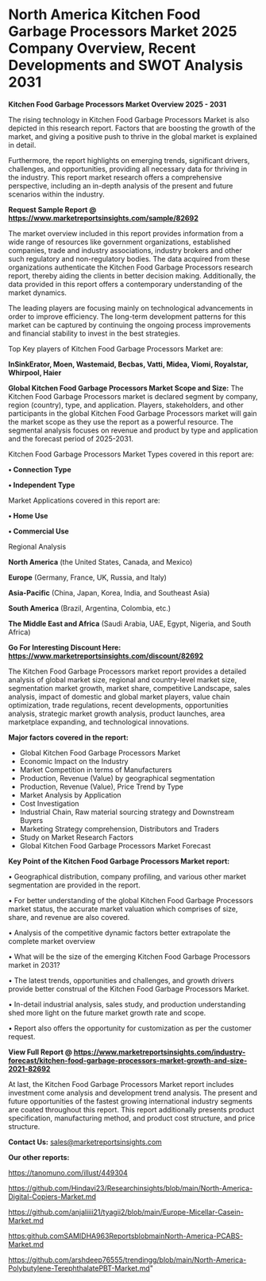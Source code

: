 # North America Kitchen Food Garbage Processors Market 2025 Company Overview, Recent Developments and SWOT Analysis 2031

<Strong> Kitchen Food Garbage Processors Market Overview 2025 - 2031</strong>

The rising technology in Kitchen Food Garbage Processors Market is also depicted in this research report. Factors that are boosting the growth of the market, and giving a positive push to thrive in the global market is explained in detail.

Furthermore, the report highlights on emerging trends, significant drivers, challenges, and opportunities, providing all necessary data for thriving in the industry. This report market research offers a comprehensive perspective, including an in-depth analysis of the present and future scenarios within the industry.

<strong>Request Sample Report @ <a href=https://www.marketreportsinsights.com/sample/82692>https://www.marketreportsinsights.com/sample/82692</a></strong>

The market overview included in this report provides information from a wide range of resources like government organizations, established companies, trade and industry associations, industry brokers and other such regulatory and non-regulatory bodies. The data acquired from these organizations authenticate the Kitchen Food Garbage Processors research report, thereby aiding the clients in better decision making. Additionally, the data provided in this report offers a contemporary understanding of the market dynamics.

The leading players are focusing mainly on technological advancements in order to improve efficiency. The long-term development patterns for this market can be captured by continuing the ongoing process improvements and financial stability to invest in the best strategies.

Top Key players of Kitchen Food Garbage Processors Market are:

<strong>InSinkErator, Moen, Wastemaid, Becbas, Vatti, Midea, Viomi, Royalstar, Whirpool, Haier</strong>

<strong><b>Global Kitchen Food Garbage Processors Market Scope and Size:</b></strong>
The Kitchen Food Garbage Processors market is declared segment by company, region (country), type, and application. Players, stakeholders, and other participants in the global Kitchen Food Garbage Processors market will gain the market scope as they use the report as a powerful resource. The segmental analysis focuses on revenue and product by type and application and the forecast period of 2025-2031.

Kitchen Food Garbage Processors Market Types covered in this report are:

<strong>• Connection Type

• Independent Type</strong>

Market Applications covered in this report are:

<strong>• Home Use

• Commercial Use</strong> 

Regional Analysis

<strong>North America</strong> (the United States, Canada, and Mexico)

<strong>Europe</strong> (Germany, France, UK, Russia, and Italy)

<strong>Asia-Pacific</strong> (China, Japan, Korea, India, and Southeast Asia)

<strong>South America</strong> (Brazil, Argentina, Colombia, etc.)

<strong>The Middle East and Africa</strong> (Saudi Arabia, UAE, Egypt, Nigeria, and South Africa)

<strong>Go For Interesting Discount Here: <a href=https://www.marketreportsinsights.com/discount/82692>https://www.marketreportsinsights.com/discount/82692</a></strong>

The Kitchen Food Garbage Processors market report provides a detailed analysis of global market size, regional and country-level market size, segmentation market growth, market share, competitive Landscape, sales analysis, impact of domestic and global market players, value chain optimization, trade regulations, recent developments, opportunities analysis, strategic market growth analysis, product launches, area marketplace expanding, and technological innovations.

<strong><b>Major factors covered in the report:</b></strong>
<ul>
  <li>Global Kitchen Food Garbage Processors Market </li>
  <li>Economic Impact on the Industry</li>
  <li>Market Competition in terms of Manufacturers</li>
  <li>Production, Revenue (Value) by geographical segmentation</li>
  <li>Production, Revenue (Value), Price Trend by Type</li>
  <li>Market Analysis by Application</li>
  <li>Cost Investigation</li>
  <li>Industrial Chain, Raw material sourcing strategy and Downstream Buyers</li>
  <li>Marketing Strategy comprehension, Distributors and Traders</li>
  <li>Study on Market Research Factors</li>
  <li>Global Kitchen Food Garbage Processors Market Forecast</li>
</ul>

<strong><b>Key Point of the Kitchen Food Garbage Processors Market report:</b></strong>

• Geographical distribution, company profiling, and various other market segmentation are provided in the report.

• For better understanding of the global Kitchen Food Garbage Processors market status, the accurate market valuation which comprises of size, share, and revenue are also covered.

• Analysis of the competitive dynamic factors better extrapolate the complete market overview

• What will be the size of the emerging Kitchen Food Garbage Processors market in 2031?

• The latest trends, opportunities and challenges, and growth drivers provide better construal of the Kitchen Food Garbage Processors Market.

• In-detail industrial analysis, sales study, and production understanding shed more light on the future market growth rate and scope.

• Report also offers the opportunity for customization as per the customer request.

<strong><b>View Full Report @ <a href=https://www.marketreportsinsights.com/industry-forecast/kitchen-food-garbage-processors-market-growth-and-size-2021-82692>https://www.marketreportsinsights.com/industry-forecast/kitchen-food-garbage-processors-market-growth-and-size-2021-82692</a></b></strong>


At last, the Kitchen Food Garbage Processors Market report includes investment come analysis and development trend analysis. The present and future opportunities of the fastest growing international industry segments are coated throughout this report. This report additionally presents product specification, manufacturing method, and product cost structure, and price structure.

<strong>Contact Us:</strong>
sales@marketreportsinsights.com

<strong>Our other reports:</strong>

<a href=https://tanomuno.com/illust/449304>https://tanomuno.com/illust/449304</a>

<a href=https://github.com/Hindavi23/Researchinsights/blob/main/North-America-Digital-Copiers-Market.md>https://github.com/Hindavi23/Researchinsights/blob/main/North-America-Digital-Copiers-Market.md</a>

<a href=https://github.com/anjaliiii21/tyagii2/blob/main/Europe-Micellar-Casein-Market.md>https://github.com/anjaliiii21/tyagii2/blob/main/Europe-Micellar-Casein-Market.md</a>

<a href=https:github.comSAMIDHA963ReportsblobmainNorth-America-PCABS-Market.md>https:github.comSAMIDHA963ReportsblobmainNorth-America-PCABS-Market.md</a>

<a href=https://github.com/arshdeep76555/trendingg/blob/main/North-America-Polybutylene-TerephthalatePBT-Market.md>https://github.com/arshdeep76555/trendingg/blob/main/North-America-Polybutylene-TerephthalatePBT-Market.md</a>"
